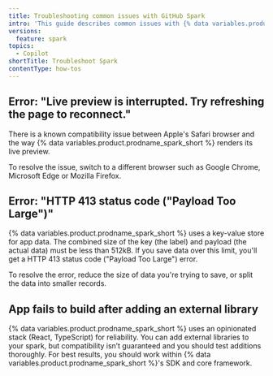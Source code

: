 ```yaml
---
title: Troubleshooting common issues with GitHub Spark
intro: 'This guide describes common issues with {% data variables.product.prodname_spark_short %} and how to resolve them.'
versions:
  feature: spark
topics:
  - Copilot
shortTitle: Troubleshoot Spark
contentType: how-tos
---
```


## Error: "Live preview is interrupted. Try refreshing the page to reconnect."

There is a known compatibility issue between Apple's Safari browser and the way {% data variables.product.prodname_spark_short %} renders its live preview.

To resolve the issue, switch to a different browser such as Google Chrome, Microsoft Edge or Mozilla Firefox.

## Error: "HTTP 413 status code ("Payload Too Large")"

{% data variables.product.prodname_spark_short %} uses a key-value store for app data. The combined size of the key (the label) and payload (the actual data) must be less than 512kB. If you save data over this limit, you'll get a HTTP 413 status code ("Payload Too Large") error.

To resolve the error, reduce the size of data you're trying to save, or split the data into smaller records.

## App fails to build after adding an external library

{% data variables.product.prodname_spark_short %} uses an opinionated stack (React, TypeScript) for reliability. You can add external libraries to your spark, but compatibility isn’t guaranteed and you should test additions thoroughly. For best results, you should work within {% data variables.product.prodname_spark_short %}'s SDK and core framework.
